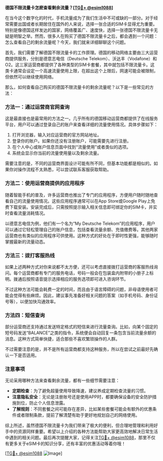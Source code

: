 **德国不限流量卡怎麽查看剩余流量？[[TG💪+ @esim1088](https://t.me/s/esim1088)]**

在当今这个数字化的时代，手机流量成为了我们生活中不可或缺的一部分。对于经常需要出国或者长期居住在国外的人来说，选择一张合适的SIM卡显得尤为重要。特别是像德国这样发达的国家，网络覆盖广、速度快，选择一张德国不限流量卡无疑是明智之举。然而，很多人在购买了德国不限流量卡之后，都会遇到一个问题：怎么查看自己的剩余流量呢？今天，我们就来详细聊聊这个问题。

首先，我们需要了解德国不限流量卡的工作原理。德国的移动网络主要由三大运营商提供服务，分别是德意志电信（Deutsche Telekom）、沃达丰（Vodafone）和O2。这三家运营商都提供了各种类型的SIM卡套餐，其中就包括不限流量卡。这类卡通常会设定一个高速流量使用上限，在超出这个上限后，网速可能会被限制，但依然可以继续使用网络。

那么，如何查看自己购买的德国不限流量卡的剩余流量呢？以下是一些常见的方法：

### 方法一：通过运营商官网查询

这是最直接也是最常用的方法之一。几乎所有的德国移动运营商都提供了在线服务平台，用户可以通过登录自己的账户来查看详细的流量使用情况。具体步骤如下：

1. 打开浏览器，输入对应运营商的官方网站地址。
2. 登录你的账户。如果你还没有注册账户，可能需要先进行注册。
3. 在个人中心或账户信息页面中找到“流量使用”或者类似的选项。
4. 系统会显示你当前的流量使用量以及剩余流量。

需要注意的是，不同的运营商界面设计可能有所不同，但基本功能都是相似的。如果你对操作流程不太熟悉，可以尝试联系客服获取帮助。

### 方法二：使用运营商提供的应用程序

随着智能手机的普及，许多运营商也推出了专门的应用程序，方便用户随时随地查看自己的流量使用情况。这些应用程序通常可以在App Store或Google Play上免费下载安装。安装完成后，只需按照提示输入相关信息即可绑定你的SIM卡，并实时查看流量消耗情况。

以德意志电信为例，他们有一个名为“My Deutsche Telekom”的应用程序，用户可以通过它轻松管理自己的账户信息，包括查看流量余额、充值缴费等。其他两家运营商也有类似的应用程序可供使用。这种方式的好处在于即时性更强，能够随时掌握最新的流量动态。

### 方法三：拨打客服热线

如果上述两种方式对你来说都不太方便，还可以考虑直接拨打运营商的客服热线询问。每个运营商都有专门的服务电话，号码一般会在包装盒内附带的小册子上标明。拨通后按照语音提示选择相应的服务选项即可进入咨询环节。

不过这种方法可能会耗费一定的时间，而且由于语言障碍的问题，非母语使用者可能会觉得有些麻烦。因此，建议事先准备好相关问题的答案（如手机号码、身份证号等），以便加快沟通效率。

### 方法四：短信查询

部分运营商还支持通过发送特定格式的短信来进行流量查询。比如，向某个固定的短号码发送“BALANCE”之类的指令，系统便会自动回复一条包含当前流量余额的消息。这种方式简单快捷，适合那些不喜欢繁琐操作的人群。

不过需要注意的是，并不是所有运营商都支持这种服务，所以在尝试之前最好先确认一下是否适用。

### 注意事项

无论采用哪种方法来查看剩余流量，都有一些细节需要注意：

- **定期检查**：为了避免超量使用导致降速，建议养成定期检查流量的习惯。
- **注意隐私安全**：无论是注册账号还是使用APP时，都要确保设备的安全防护措施到位，防止个人信息泄露。
- **了解规则**：不同套餐之间可能存在差异，比如某些套餐可能会有额外的优惠条件或者限制条款，提前了解清楚有助于更好地规划自己的网络使用。

综上所述，虽然德国不限流量卡为我们带来了极大的便利，但合理地管理和利用好手中的资源同样重要。希望以上介绍的各种方法能帮助大家更高效地解决日常生活中遇到的相关问题。最后再次提醒大家，记得关注[TG💪+ @esim1088](https://t.me/s/esim1088)，那里不仅有更多关于eSIM卡的知识分享，还有丰富的优惠活动等着你哦！

[[TG💪+ @esim1088](https://t.me/s/esim1088) ![Image](https://i.postimg.cc/4NQfJmqS/Snipaste-2025-05-13-00-14-12.png)]
